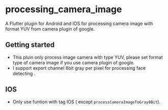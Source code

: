 # processing_camera_image

A Flutter plugin for Android and IOS for processing camera image with format YUV from camera plugin of google.

## Getting started
- This pluin only process image camera with type YUV, please set format type of camera image if you use camera plugin of google.
- I support export channel 8bit gray per pixel for processing face detecting .

## IOS
- Only use funtion with tag IOS ( except `processCameraImageToGray8Bit`).
